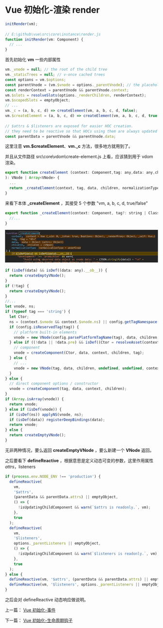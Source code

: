 # Vue 初始化-渲染 render

```js
initRender(vm);

// E:\github\vue\src\core\instance\render.js
function initRender(vm: Component) {
  // ...
}
```

首先初始化 **vm** 一些内部属性

```js
vm._vnode = null; // the root of the child tree
vm._staticTrees = null; // v-once cached trees
const options = vm.$options;
const parentVnode = (vm.$vnode = options._parentVnode); // the placeholder node in parent tree
const renderContext = parentVnode && parentVnode.context;
vm.$slots = resolveSlots(options._renderChildren, renderContext);
vm.$scopedSlots = emptyObject;
// ...
vm._c = (a, b, c, d) => createElement(vm, a, b, c, d, false);
vm.$createElement = (a, b, c, d) => createElement(vm, a, b, c, d, true);

// $attrs & $listeners are exposed for easier HOC creation.
// they need to be reactive so that HOCs using them are always updated
const parentData = parentVnode && parentVnode.data;
```

这里注意 **vm.\$createElement**、**vm.\_c** 方法，很多地方就用到了。

并且从文件路径 src\core\vdom\create-element.js 上看，应该猜到用于 vdom 渲染。

```js
export function createElement (context: Component,tag: any,data: any,children: any,normalizationType: any,alwaysNormalize: boolean
): VNode | Array<VNode> {
  ...
  return _createElement(context, tag, data, children, normalizationType)
}
```

来看下本体 **\_createElement** ，其接受 5 个参数 "vm, a, b, c, d, true/false"

<!-- https://cn.vuejs.org/v2/guide/render-function.html#createElement-%E5%8F%82%E6%95%B0 -->

```js
export function _createElement(context: Component, tag?: string | Class<Component> | Function | Object, data?: VNodeData, children?: any, normalizationType?: number): VNode | Array<VNode> {
  //...
}
```

![参数说明](./imgs/createElement.png)

```js
if (isDef(data) && isDef((data: any).__ob__)) {
  return createEmptyVNode();
}
if (!tag) {
  return createEmptyVNode();
}
//...
let vnode, ns;
if (typeof tag === 'string') {
  let Ctor;
  ns = (context.$vnode && context.$vnode.ns) || config.getTagNamespace(tag);
  if (config.isReservedTag(tag)) {
    // platform built-in elements
    vnode = new VNode(config.parsePlatformTagName(tag), data, children, undefined, undefined, context);
  } else if ((!data || !data.pre) && isDef((Ctor = resolveAsset(context.$options, 'components', tag)))) {
    // component
    vnode = createComponent(Ctor, data, context, children, tag);
  } else {
    // ...
    vnode = new VNode(tag, data, children, undefined, undefined, context);
  }
} else {
  // direct component options / constructor
  vnode = createComponent(tag, data, context, children);
}
if (Array.isArray(vnode)) {
  return vnode;
} else if (isDef(vnode)) {
  if (isDef(ns)) applyNS(vnode, ns);
  if (isDef(data)) registerDeepBindings(data);
  return vnode;
} else {
  return createEmptyVNode();
}
```

无非两种情况，要么返回 **createEmptyVNode** ，要么新建一个 **VNode** 返回。

之后要看下 **defineReactive** ，根据意思是定义动态可变的参数，这里作用属性 $attrs，$listeners

```js
if (process.env.NODE_ENV !== 'production') {
  defineReactive(
    vm,
    '$attrs',
    (parentData && parentData.attrs) || emptyObject,
    () => {
      !isUpdatingChildComponent && warn(`$attrs is readonly.`, vm);
    },
    true
  );
  defineReactive(
    vm,
    '$listeners',
    options._parentListeners || emptyObject,
    () => {
      !isUpdatingChildComponent && warn(`$listeners is readonly.`, vm);
    },
    true
  );
} else {
  defineReactive(vm, '$attrs', (parentData && parentData.attrs) || emptyObject, null, true);
  defineReactive(vm, '$listeners', options._parentListeners || emptyObject, null, true);
}
```

之后会对 defineReactive 动态响应做说明。

上一篇： [Vue 初始化-事件](./vue_learn_205_init_events.md)

下一篇： [Vue 初始化-生命周期钩子](./vue_learn_207_init_lifeHook.md)
